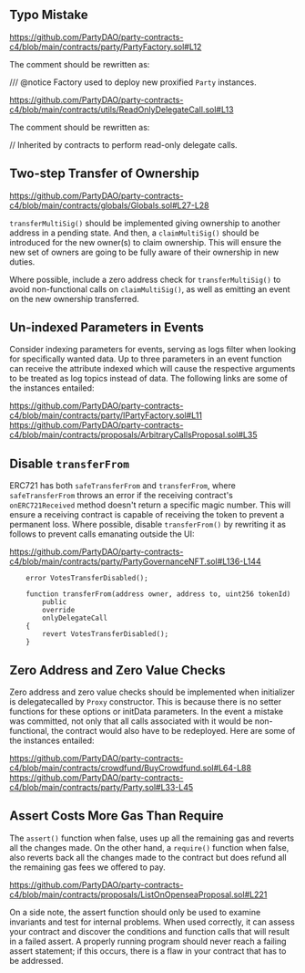## Typo Mistake
https://github.com/PartyDAO/party-contracts-c4/blob/main/contracts/party/PartyFactory.sol#L12

The comment should be rewritten as:

/// @notice Factory used to deploy new proxified `Party` instances. 

https://github.com/PartyDAO/party-contracts-c4/blob/main/contracts/utils/ReadOnlyDelegateCall.sol#L13

The comment should be rewritten as:

// Inherited by contracts to perform read-only delegate calls.

## Two-step Transfer of Ownership
https://github.com/PartyDAO/party-contracts-c4/blob/main/contracts/globals/Globals.sol#L27-L28

`transferMultiSig()` should be implemented giving ownership to another address in a pending state. And then, a `claimMultiSig()` should be introduced for the new owner(s) to claim ownership. This will ensure the new set of owners are going to be fully aware of their ownership in new duties. 

Where possible, include a zero address check for `transferMultiSig()` to avoid non-functional calls on `claimMultiSig()`, as well as emitting an event on the new ownership transferred. 

## Un-indexed Parameters in Events
Consider indexing parameters for events, serving as logs filter when looking for specifically wanted data. Up to three parameters in an event function can receive the attribute indexed which will cause the respective arguments to be treated as log topics instead of data. The following links are some of the instances entailed:

https://github.com/PartyDAO/party-contracts-c4/blob/main/contracts/party/IPartyFactory.sol#L11
https://github.com/PartyDAO/party-contracts-c4/blob/main/contracts/proposals/ArbitraryCallsProposal.sol#L35

## Disable `transferFrom`
ERC721 has both `safeTransferFrom` and `transferFrom`, where `safeTransferFrom` throws an error if the receiving contract's `onERC721Received` method doesn't return a specific magic number. This will ensure a receiving contract is capable of receiving the token to prevent a permanent loss. Where possible, disable `transferFrom()` by rewriting it as follows to prevent calls emanating outside the UI: 

https://github.com/PartyDAO/party-contracts-c4/blob/main/contracts/party/PartyGovernanceNFT.sol#L136-L144

```
    error VotesTransferDisabled();

    function transferFrom(address owner, address to, uint256 tokenId)
        public
        override
        onlyDelegateCall
    {
        revert VotesTransferDisabled();
    }
```
## Zero Address and Zero Value Checks

Zero address and zero value checks should be implemented when initializer is delegatecalled by `Proxy` constructor. This is because there is no setter functions for these options or initData parameters. In the event a mistake was committed, not only that all calls associated with it would be non-functional, the contract would also have to be redeployed. Here are some of the instances entailed:

https://github.com/PartyDAO/party-contracts-c4/blob/main/contracts/crowdfund/BuyCrowdfund.sol#L64-L88
https://github.com/PartyDAO/party-contracts-c4/blob/main/contracts/party/Party.sol#L33-L45

## Assert Costs More Gas Than Require
The `assert()` function when false, uses up all the remaining gas and reverts all the changes made. On the other hand, a `require()` function when false, also reverts back all the changes made to the contract but does refund all the remaining gas fees we offered to pay.

https://github.com/PartyDAO/party-contracts-c4/blob/main/contracts/proposals/ListOnOpenseaProposal.sol#L221

On a side note, the assert function should only be used to examine invariants and test for internal problems. When used correctly, it can assess your contract and discover the conditions and function calls that will result in a failed assert. A properly running program should never reach a failing assert statement; if this occurs, there is a flaw in your contract that has to be addressed.